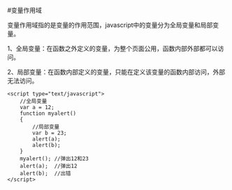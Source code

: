 #变量作用域

变量作用域指的是变量的作用范围，javascript中的变量分为全局变量和局部变量。


1、全局变量：在函数之外定义的变量，为整个页面公用，函数内部外部都可以访问。

2、局部变量：在函数内部定义的变量，只能在定义该变量的函数内部访问，外部无法访问。

```
<script type="text/javascript">
    //全局变量
    var a = 12;
    function myalert()
    {
        //局部变量
        var b = 23;
        alert(a);
        alert(b);
    }
    myalert(); //弹出12和23
    alert(a);  //弹出12    
    alert(b);  //出错
</script>
```

